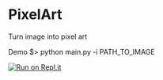 # PixelArt
Turn image into pixel art

Demo
$> python main.py -i PATH_TO_IMAGE

[![Run on Repl.it](https://repl.it/badge/github/PyOCL/PixelArt)](https://repl.it/github/PyOCL/PixelArt)